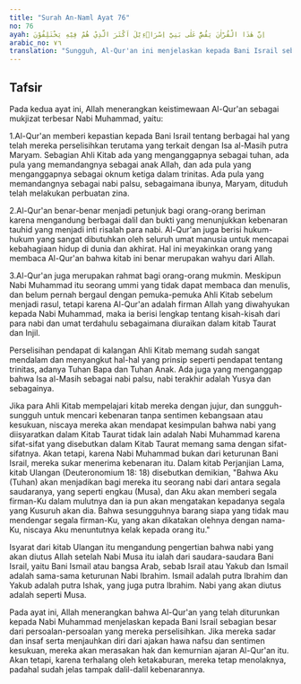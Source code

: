 ```yaml
---
title: "Surah An-Naml Ayat 76"
no: 76
ayah: اِنَّ هٰذَا الْقُرْاٰنَ يَقُصُّ عَلٰى بَنِيْٓ اِسْرَاۤءِيْلَ اَكْثَرَ الَّذِيْ هُمْ فِيْهِ يَخْتَلِفُوْنَ  
arabic_no: ٧٦
translation: "Sungguh, Al-Qur'an ini menjelaskan kepada Bani Israil sebagian besar dari (perkara) yang mereka perselisihkan."
---
```


## Tafsir

Pada kedua ayat ini, Allah menerangkan keistimewaan Al-Qur'an sebagai mukjizat terbesar Nabi Muhammad, yaitu: 

1.Al-Qur'an memberi kepastian kepada Bani Israil tentang berbagai hal yang telah mereka perselisihkan terutama yang terkait dengan Isa al-Masih putra Maryam. Sebagian Ahli Kitab ada yang menganggapnya sebagai tuhan, ada pula yang memandangnya sebagai anak Allah, dan ada pula yang menganggapnya sebagai oknum ketiga dalam trinitas. Ada pula yang memandangnya sebagai nabi palsu, sebagaimana ibunya, Maryam, dituduh telah melakukan perbuatan zina. 

2.Al-Qur'an benar-benar menjadi petunjuk bagi orang-orang beriman karena mengandung berbagai dalil dan bukti yang menunjukkan kebenaran tauhid yang menjadi inti risalah para nabi. Al-Qur'an juga berisi hukum-hukum yang sangat dibutuhkan oleh seluruh umat manusia untuk mencapai kebahagiaan hidup di dunia dan akhirat. Hal ini meyakinkan orang yang membaca Al-Qur'an bahwa kitab ini benar merupakan wahyu dari Allah.

3.Al-Qur'an juga merupakan rahmat bagi orang-orang mukmin. Meskipun Nabi Muhammad itu seorang ummi yang tidak dapat membaca dan menulis, dan belum pernah bergaul dengan pemuka-pemuka Ahli Kitab sebelum menjadi rasul, tetapi karena Al-Qur'an adalah firman Allah yang diwahyukan kepada Nabi Muhammad, maka ia berisi lengkap tentang kisah-kisah dari para nabi dan umat terdahulu sebagaimana diuraikan dalam kitab Taurat dan Injil.

Perselisihan pendapat di kalangan Ahli Kitab memang sudah sangat mendalam dan menyangkut hal-hal yang prinsip seperti pendapat tentang trinitas, adanya Tuhan Bapa dan Tuhan Anak. Ada juga yang menganggap bahwa Isa al-Masih sebagai nabi palsu, nabi terakhir adalah Yusya dan sebagainya. 

Jika para Ahli Kitab mempelajari kitab mereka dengan jujur, dan sungguh-sungguh untuk mencari kebenaran tanpa sentimen kebangsaan atau kesukuan, niscaya mereka akan mendapat kesimpulan bahwa nabi yang diisyaratkan dalam Kitab Taurat tidak lain adalah Nabi Muhammad karena sifat-sifat yang disebutkan dalam Kitab Taurat memang sama dengan sifat-sifatnya. Akan tetapi, karena Nabi Muhammad bukan dari keturunan Bani Israil, mereka sukar menerima kebenaran itu. Dalam kitab Perjanjian Lama, kitab Ulangan (Deuteronomium 18: 18) disebutkan demikian, "Bahwa Aku (Tuhan) akan menjadikan bagi mereka itu seorang nabi dari antara segala saudaranya, yang seperti engkau (Musa), dan Aku akan memberi segala firman-Ku dalam mulutnya dan ia pun akan mengatakan kepadanya segala yang Kusuruh akan dia. Bahwa sesungguhnya barang siapa yang tidak mau mendengar segala firman-Ku, yang akan dikatakan olehnya dengan nama-Ku, niscaya Aku menuntutnya kelak kepada orang itu."

Isyarat dari kitab Ulangan itu mengandung pengertian bahwa nabi yang akan diutus Allah setelah Nabi Musa itu ialah dari saudara-saudara Bani Israil, yaitu Bani Ismail atau bangsa Arab, sebab Israil atau Yakub dan Ismail adalah sama-sama keturunan Nabi Ibrahim. Ismail adalah putra Ibrahim dan Yakub adalah putra Ishak, yang juga putra Ibrahim. Nabi yang akan diutus adalah seperti Musa.

Pada ayat ini, Allah menerangkan bahwa Al-Qur'an yang telah diturunkan kepada Nabi Muhammad menjelaskan kepada Bani Israil sebagian besar dari persoalan-persoalan yang mereka perselisihkan. Jika mereka sadar dan insaf serta menjauhkan diri dari ajakan hawa nafsu dan sentimen kesukuan, mereka akan merasakan hak dan kemurnian ajaran Al-Qur'an itu. Akan tetapi, karena terhalang oleh ketakaburan, mereka tetap menolaknya, padahal sudah jelas tampak dalil-dalil kebenarannya.